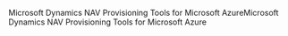 <span data-ttu-id="a0063-101">Microsoft Dynamics NAV Provisioning Tools for Microsoft Azure</span><span class="sxs-lookup"><span data-stu-id="a0063-101">Microsoft Dynamics NAV Provisioning Tools for Microsoft Azure</span></span>